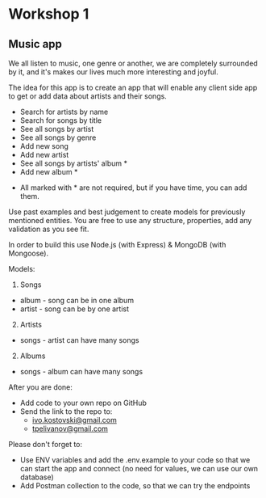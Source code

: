 # Workshop 1

## Music app

We all listen to music, one genre or another, we are completely surrounded by it, and it's makes our lives much more
interesting and joyful.

The idea for this app is to create an app that will enable any client side app to get or add data about artists and
their songs.

- Search for artists by name
- Search for songs by title
- See all songs by artist
- See all songs by genre
- Add new song
- Add new artist
- See all songs by artists' album *
- Add new album *

* All marked with * are not required, but if you have time, you can add them.

Use past examples and best judgement to create models for previously mentioned entities. You are free to use any
structure, properties, add any validation as you see fit.

In order to build this use Node.js (with Express) & MongoDB (with Mongoose).

Models:

1. Songs
- album - song can be in one album
- artist - song can be by one artist

2. Artists
- songs - artist can have many songs

2. Albums
- songs - album can have many songs

After you are done:

- Add code to your own repo on GitHub
- Send the link to the repo to:
    - ivo.kostovski@gmail.com
    - tpelivanov@gmail.com

Please don't forget to:

- Use ENV variables and add the .env.example to your code so that we can start the app and connect (no need for values,
  we can use our own database)
- Add Postman collection to the code, so that we can try the endpoints
